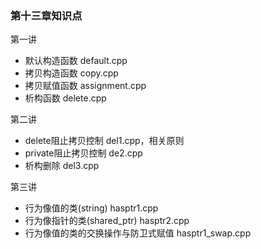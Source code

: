 ### 第十三章知识点



第一讲

- 默认构造函数 default.cpp
- 拷贝构造函数 copy.cpp
- 拷贝赋值函数 assignment.cpp
- 析构函数 delete.cpp

第二讲

- delete阻止拷贝控制 del1.cpp，相关原则
- private阻止拷贝控制 de2.cpp
- 析构删除 del3.cpp

第三讲

- 行为像值的类(string) hasptr1.cpp
- 行为像指针的类(shared_ptr) hasptr2.cpp
- 行为像值的类的交换操作与防卫式赋值 hasptr1_swap.cpp
